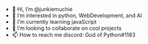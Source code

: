 - 👋 Hi, I’m @junkiemuchie
- 👀 I’m interested in python, WebDevelopment, and AI
- 🌱 I’m currently learning javaScript
- 💞️ I’m looking to collaborate on cool projects
- 📫 How to reach me discord: God of Python#1183

<!---
junkiemuchie/junkiemuchie is a ✨ special ✨ repository because its `README.md` (this file) appears on your GitHub profile.
You can click the Preview link to take a look at your changes.
--->

